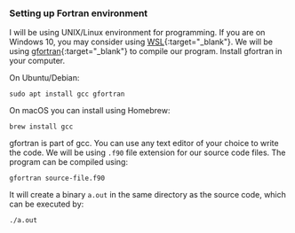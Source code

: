### Setting up Fortran environment 
I will be using UNIX/Linux environment for programming. If you are on Windows 10, you may consider using [WSL](https://docs.microsoft.com/en-us/windows/wsl/install-win10){:target="_blank"}. We will be using [gfortran](https://gcc.gnu.org/fortran/){:target="_blank"} to compile our program. Install gfortran in your computer. 

On Ubuntu/Debian: 
```
sudo apt install gcc gfortran
```

On macOS you can install using Homebrew:
```
brew install gcc
```

gfortran is part of gcc. You can use any text editor of your choice to write the code. We will be using `.f90` file extension for our source code files. The program can be compiled using: 
```
gfortran source-file.f90
```

It will create a binary `a.out` in the same directory as the source code, which can be executed by:
```
./a.out
```
